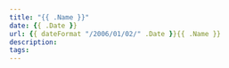 ```yaml
---
title: "{{ .Name }}"
date: {{ .Date }}
url: {{ dateFormat "/2006/01/02/" .Date }}{{ .Name }}
description:
tags:
---
```

